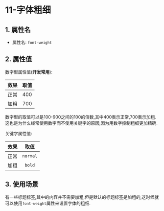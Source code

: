 # 11-字体粗细

## 1. 属性名

- 属性名: `font-weight`

## 2. 属性值

数字型属性值(**开发常用**):

| 效果 | 取值  |
|:--:|:---:|
| 正常 | 400 |
| 加粗 | 700 |

数字型的取值可以是100-900之间的100的倍数,其中400表示正常,700表示加粗.这也是为什么经常使用数字而不使用关键字的原因,因为用数字控制粗细更加精确.

关键字属性值:

| 效果 |    取值    |
|:--:|:--------:|
| 正常 | `normal` |
| 加粗 |  `bold`  |

## 3. 使用场景

有一些标题标签,其中的内容并不需要加粗,但是默认的标题标签是加粗的,这时候就可以使用`font-weight`属性来设置字体的粗细.

